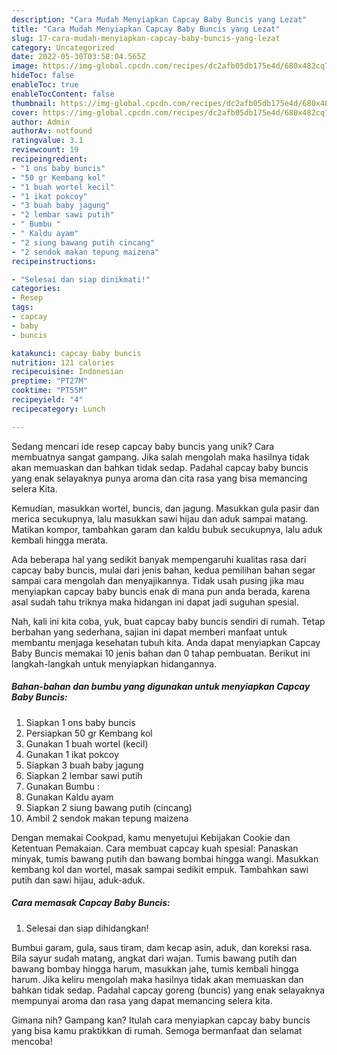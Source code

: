 ```yaml
---
description: "Cara Mudah Menyiapkan Capcay Baby Buncis yang Lezat"
title: "Cara Mudah Menyiapkan Capcay Baby Buncis yang Lezat"
slug: 17-cara-mudah-menyiapkan-capcay-baby-buncis-yang-lezat
category: Uncategorized
date: 2022-05-30T03:58:04.565Z
image: https://img-global.cpcdn.com/recipes/dc2afb05db175e4d/680x482cq70/capcay-baby-buncis-foto-resep-utama.jpg
hideToc: false
enableToc: true
enableTocContent: false
thumbnail: https://img-global.cpcdn.com/recipes/dc2afb05db175e4d/680x482cq70/capcay-baby-buncis-foto-resep-utama.jpg
cover: https://img-global.cpcdn.com/recipes/dc2afb05db175e4d/680x482cq70/capcay-baby-buncis-foto-resep-utama.jpg
author: Admin
authorAv: notfound
ratingvalue: 3.1
reviewcount: 19
recipeingredient:
- "1 ons baby buncis"
- "50 gr Kembang kol"
- "1 buah wortel kecil"
- "1 ikat pokcoy"
- "3 buah baby jagung"
- "2 lembar sawi putih"
- " Bumbu "
- " Kaldu ayam"
- "2 siung bawang putih cincang"
- "2 sendok makan tepung maizena"
recipeinstructions:

- "Selesai dan siap dinikmati!"
categories:
- Resep
tags:
- capcay
- baby
- buncis

katakunci: capcay baby buncis 
nutrition: 121 calories
recipecuisine: Indonesian
preptime: "PT27M"
cooktime: "PT55M"
recipeyield: "4"
recipecategory: Lunch

---
```





Sedang mencari ide resep capcay baby buncis yang unik? Cara membuatnya sangat gampang. Jika salah mengolah maka hasilnya tidak akan memuaskan dan bahkan tidak sedap. Padahal capcay baby buncis yang enak selayaknya punya aroma dan cita rasa yang bisa memancing selera Kita.





Kemudian, masukkan wortel, buncis, dan jagung. Masukkan gula pasir dan merica secukupnya, lalu masukkan sawi hijau dan aduk sampai matang. Matikan kompor, tambahkan garam dan kaldu bubuk secukupnya, lalu aduk kembali hingga merata.

Ada beberapa hal yang sedikit banyak mempengaruhi kualitas rasa dari capcay baby buncis, mulai dari jenis bahan, kedua pemilihan bahan segar sampai cara mengolah dan menyajikannya. Tidak usah pusing jika mau menyiapkan capcay baby buncis enak di mana pun anda berada, karena asal sudah tahu triknya maka hidangan ini dapat jadi suguhan spesial.






Nah, kali ini kita coba, yuk, buat capcay baby buncis sendiri di rumah. Tetap berbahan yang sederhana, sajian ini dapat memberi manfaat untuk membantu menjaga kesehatan tubuh kita. Anda dapat menyiapkan Capcay Baby Buncis memakai 10 jenis bahan dan 0 tahap pembuatan. Berikut ini langkah-langkah untuk menyiapkan hidangannya.

<!--inarticleads1-->

##### Bahan-bahan dan bumbu yang digunakan untuk menyiapkan Capcay Baby Buncis:

1. Siapkan 1 ons baby buncis
1. Persiapkan 50 gr Kembang kol
1. Gunakan 1 buah wortel (kecil)
1. Gunakan 1 ikat pokcoy
1. Siapkan 3 buah baby jagung
1. Siapkan 2 lembar sawi putih
1. Gunakan  Bumbu :
1. Gunakan  Kaldu ayam
1. Siapkan 2 siung bawang putih (cincang)
1. Ambil 2 sendok makan tepung maizena


Dengan memakai Cookpad, kamu menyetujui Kebijakan Cookie dan Ketentuan Pemakaian. Cara membuat capcay kuah spesial: Panaskan minyak, tumis bawang putih dan bawang bombai hingga wangi. Masukkan kembang kol dan wortel, masak sampai sedikit empuk. Tambahkan sawi putih dan sawi hijau, aduk-aduk. 

<!--inarticleads2-->

##### Cara memasak Capcay Baby Buncis:


1. Selesai dan siap dihidangkan!

Bumbui garam, gula, saus tiram, dam kecap asin, aduk, dan koreksi rasa. Bila sayur sudah matang, angkat dari wajan. Tumis bawang putih dan bawang bombay hingga harum, masukkan jahe, tumis kembali hingga harum. Jika keliru mengolah maka hasilnya tidak akan memuaskan dan bahkan tidak sedap. Padahal capcay goreng (buncis) yang enak selayaknya mempunyai aroma dan rasa yang dapat memancing selera kita. 

Gimana nih? Gampang kan? Itulah cara menyiapkan capcay baby buncis yang bisa kamu praktikkan di rumah. Semoga bermanfaat dan selamat mencoba!

